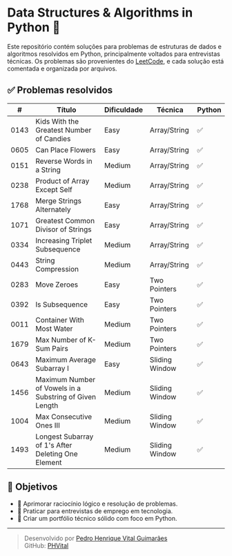 # Data Structures & Algorithms in Python 🐍

Este repositório contém soluções para problemas de estruturas de dados e algoritmos resolvidos em Python, principalmente voltados para entrevistas técnicas. Os problemas são provenientes do [LeetCode](https://leetcode.com/), e cada solução está comentada e organizada por arquivos.

## ✅ Problemas resolvidos

| #    | Título                                                  | Dificuldade | Técnica        | Python |
|------|---------------------------------------------------------|-------------|----------------|--------|
| 0143 | Kids With the Greatest Number of Candies                | Easy        | Array/String   | ✅      |
| 0605 | Can Place Flowers                                       | Easy        | Array/String   | ✅      |
| 0151 | Reverse Words in a String                               | Medium      | Array/String   | ✅      |
| 0238 | Product of Array Except Self                            | Medium      | Array/String   | ✅      |
| 1768 | Merge Strings Alternately                               | Easy        | Array/String   | ✅      |
| 1071 | Greatest Common Divisor of Strings                      | Easy        | Array/String   | ✅      |
| 0334 | Increasing Triplet Subsequence                          | Medium      | Array/String   | ✅      |
| 0443 | String Compression                                      | Medium      | Array/String   | ✅      |
| 0283 | Move Zeroes                                             | Easy        | Two Pointers   | ✅      |
| 0392 | Is Subsequence                                          | Easy        | Two Pointers   | ✅      |
| 0011 | Container With Most Water                               | Medium      | Two Pointers   | ✅      |
| 1679 | Max Number of K-Sum Pairs                               | Medium      | Two Pointers   | ✅      |
| 0643 | Maximum Average Subarray I                              | Easy        | Sliding Window | ✅      |
| 1456 | Maximum Number of Vowels in a Substring of Given Length | Medium      | Sliding Window | ✅      |
| 1004 | Max Consecutive Ones III                                | Medium      | Sliding Window | ✅      |
| 1493 | Longest Subarray of 1's After Deleting One Element      | Medium      | Sliding Window | ✅      |


## 📌 Objetivos

- 🧠 Aprimorar raciocínio lógico e resolução de problemas.
- 🎯 Praticar para entrevistas de emprego em tecnologia.
- 🚀 Criar um portfólio técnico sólido com foco em Python.

---

> Desenvolvido por [Pedro Henrique Vital Guimarães](https://www.linkedin.com/in/pedro-henrique-vital-guimar%C3%A3es/)  
> GitHub: [PHVital](https://github.com/PHVital)
